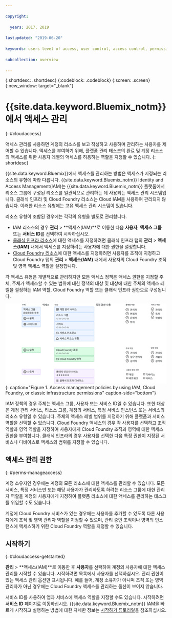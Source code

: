 ```yaml
---

copyright:

  years: 2017, 2019

lastupdated: "2019-06-20"

keywords: users level of access, user control, access control, permissions

subcollection: overview

---
```


{:shortdesc: .shortdesc}
{:codeblock: .codeblock}
{:screen: .screen}
{:new_window: target="_blank"}

# {{site.data.keyword.Bluemix_notm}}에서 액세스 관리
{: #cloudaccess}

액세스 관리를 사용하면 계정의 리소스를 보고 작성하고 사용하며 관리하는 사용자를 제어할 수 있습니다. 액세스를 부여하기 위해, 플랫폼 관리 태스크의 완료 및 계정 리소스의 액세스를 위한 사용자 레벨의 액세스를 허용하는 역할을 지정할 수 있습니다.
{: shortdesc}

{{site.data.keyword.Bluemix}}에서 액세스를 관리하는 방법은 액세스가 지정되는 리소스의 유형에 따라 다릅니다. {{site.data.keyword.Bluemix_notm}} Identity and Access Management(IAM)는 {{site.data.keyword.Bluemix_notm}} 플랫폼에서 리소스 그룹에 구성된 리소스를 일관적으로 관리하는 데 사용되는 액세스 관리 시스템입니다. 클래식 인프라 및 Cloud Foundry 리소스는 Cloud IAM을 사용하여 관리되지 않습니다. 이러한 리소스 유형에는 고유 액세스 관리 시스템이 있습니다. 

리소스 유형이 조합된 경우에는 각각의 유형을 별도로 관리합니다.

* IAM 리소스의 경우 **관리** &gt; **액세스(IAM)**로 이동한 다음 **사용자**, **액세스 그룹** 또는 **서비스 ID**를 선택하여 시작하십시오.
* [클래식 인프라 리소스](/docs/iam?topic=iam-infrapermission)에 대한 액세스를 지정하려면 클래식 인프라 탭의 **관리** > **액세스(IAM)** 내에서 액세스를 지정하려는 사용자에 대한 권한을 설정합니다. 
* [Cloud Foundry 리소스](/docs/iam?topic=iam-cfaccess)에 대한 액세스를 지정하려면 사용자를 조직에 지정하고 Cloud Foundry 탭의 **관리** > **액세스(IAM)** 내에서 사용자의 Cloud Foundry 조직 및 영역 액세스 역할을 설정합니다.

각 액세스 유형은 개별적으로 관리하지만 모든 액세스 정책은 액세스 권한을 지정할 주체, 주체가 액세스할 수 있는 범위에 대한 정책의 대상 및 대상에 대한 주체의 액세스 레벨을 결정하는 IAM 역할, Cloud Foundry 역할 또는 클래식 인프라 권한으로 구성됩니다.

![IAM, Cloud Foundry 또는 클래식 인프라 권한을 사용하는 액세스 관리 정책](images/access-management.svg "주제부터 시작하여 대상을 선택한 다음 역할 또는 권한을 지정하여 정책 작업을 지정하는 방법"){: caption="Figure 1. Access management policies by using IAM, Cloud Foundry, or classic infrastructure permissions" caption-side="bottom"}

IAM 정책의 경우 주체는 액세스 그룹, 사용자 또는 서비스 ID일 수 있습니다. 또한 대상은 계정 관리 서비스, 리소스 그룹, 계정의 서비스, 특정 서비스 인스턴스 또는 서비스의 리소스 유형일 수 있습니다. 주체의 액세스 레벨 범위를 지정하기 위해 플랫폼과 서비스 역할을 선택할 수 있습니다. Cloud Foundry 액세스의 경우 각 사용자를 선택하고 조직 역할과 영역 역할을 지정하여 사용자에게 Cloud Foundry 조직과 영역에 대한 액세스 권한을 부여합니다. 클래식 인프라의 경우 사용자를 선택한 다음 특정 권한이 지정된 서비스나 디바이스로 액세스의 범위를 지정할 수 있습니다.

## 액세스 관리 권한
{: #perms-manageaccess}

계정 소유자인 경우에는 계정의 모든 리소스에 대한 액세스를 관리할 수 있습니다. 모든 서비스, 특정 서비스만 또는 해당 사용자가 관리하도록 하려는 리소스 그룹에 대한 관리자 역할을 계정의 사용자에게 지정하여 플랫폼 리소스에 대한 액세스를 관리하는 태스크를 위임할 수도 있습니다.

계정에 Cloud Foundry 서비스가 있는 경우에는 사용자를 추가할 수 있도록 다른 사용자에게 조직 및 영역 관리자 역할을 지정할 수 있으며, 관리 중인 조직이나 영역의 인스턴스에 액세스하기 위한 Cloud Foundry 역할을 지정할 수 있습니다.


## 시작하기
{: #cloudaccess-getstarted}

**관리** &gt; **액세스(IAM)**로 이동한 후 **사용자**를 선택하여 계정의 사용자에 대한 액세스 관리를 시작할 수 있습니다. 시작하려면 목록에서 사용자를 선택하십시오. 관리 권한이 있는 액세스 관리 옵션만 표시됩니다. 예를 들어, 계정 소유자가 아니며 조직 또는 영역 관리자가 아닌 경우에는 Cloud Foundry 액세스를 관리하는 옵션이 보이지 않습니다.

서비스 ID를 사용하여 앱과 서비스에 액세스 역할을 지정할 수도 있습니다. 시작하려면 **서비스 ID** 페이지로 이동하십시오. {{site.data.keyword.Bluemix_notm}} IAM을 빠르게 시작하고 실행하는 방법에 대한 자세한 정보는 [시작하기 튜토리얼](/docs/iam?topic=iam-getstarted)을 참조하십시오.
